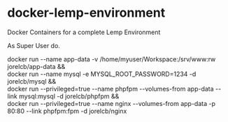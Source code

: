 # docker-lemp-environment
Docker Containers for a complete Lemp Environment

As Super User do.

docker run --name app-data -v /home/myuser/Workspace:/srv/www:rw jorelcb/app-data && \
docker run --name mysql -e MYSQL_ROOT_PASSWORD=1234 -d jorelcb/mysql && \
docker run --privileged=true --name phpfpm --volumes-from app-data --link mysql:mysql -d jorelcb/phpfpm && \
docker run --privileged=true --name nginx --volumes-from app-data -p 80:80 --link phpfpm:fpm -d jorelcb/nginx
